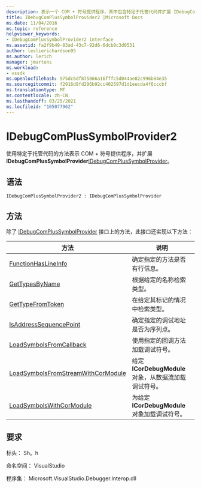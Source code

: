 ```yaml
---
description: 表示一个 COM + 符号提供程序，其中包含特定于托管代码并扩展 IDebugComPlusSymbolProvider 的方法。
title: IDebugComPlusSymbolProvider2 |Microsoft Docs
ms.date: 11/04/2016
ms.topic: reference
helpviewer_keywords:
- IDebugComPlusSymbolProvider2 interface
ms.assetid: fa2f9b49-03ad-43c7-92d6-6dcb9c3d0531
author: leslierichardson95
ms.author: lerich
manager: jmartens
ms.workload:
- vssdk
ms.openlocfilehash: 975dc6df875866a16fffc5d044ae82c996b84e35
ms.sourcegitcommit: f2916d8fd296b92cc402597d1d1eecda4f6cccbf
ms.translationtype: MT
ms.contentlocale: zh-CN
ms.lasthandoff: 03/25/2021
ms.locfileid: "105077962"
---
```

# <a name="idebugcomplussymbolprovider2"></a>IDebugComPlusSymbolProvider2
使用特定于托管代码的方法表示 COM + 符号提供程序，并扩展 **IDebugComPlusSymbolProvider**[IDebugComPlusSymbolProvider](../../../extensibility/debugger/reference/idebugcomplussymbolprovider.md)。

## <a name="syntax"></a>语法

```
IDebugComPlusSymbolProvider2 : IDebugComPlusSymbolProvider
```

## <a name="methods"></a>方法
 除了 [IDebugComPlusSymbolProvider](../../../extensibility/debugger/reference/idebugcomplussymbolprovider.md) 接口上的方法，此接口还实现以下方法：

|方法|说明|
|------------|-----------------|
|[FunctionHasLineInfo](../../../extensibility/debugger/reference/idebugcomplussymbolprovider2-functionhaslineinfo.md)|确定指定的方法是否有行信息。|
|[GetTypesByName](../../../extensibility/debugger/reference/idebugcomplussymbolprovider2-gettypesbyname.md)|根据给定的名称检索类型。|
|[GetTypeFromToken](../../../extensibility/debugger/reference/idebugcomplussymbolprovider2-gettypefromtoken.md)|在给定其标记的情况中检索类型。|
|[IsAddressSequencePoint](../../../extensibility/debugger/reference/idebugcomplussymbolprovider2-isaddresssequencepoint.md)|确定指定的调试地址是否为序列点。|
|[LoadSymbolsFromCallback](../../../extensibility/debugger/reference/idebugcomplussymbolprovider2-loadsymbolsfromcallback.md)|使用指定的回调方法加载调试符号。|
|[LoadSymbolsFromStreamWithCorModule](../../../extensibility/debugger/reference/idebugcomplussymbolprovider2-loadsymbolsfromstreamwithcormodule.md)|给定 **ICorDebugModule** 对象，从数据流加载调试符号。|
|[LoadSymbolsWithCorModule](../../../extensibility/debugger/reference/idebugcomplussymbolprovider2-loadsymbolswithcormodule.md)|为给定 **ICorDebugModule** 对象加载调试符号。|

## <a name="requirements"></a>要求
 标头： Sh。h

 命名空间： VisualStudio

 程序集： Microsoft.VisualStudio.Debugger.Interop.dll
